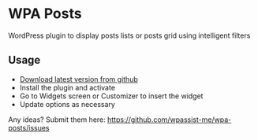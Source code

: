 # WPA Posts

WordPress plugin to display posts lists or posts grid using intelligent filters

## Usage

- [Download latest version from github](https://github.com/wpassist-me/wpa-posts/releases/latest)
- Install the plugin and activate
- Go to Widgets screen or Customizer to insert the widget
- Update options as necessary


Any ideas? Submit them here: https://github.com/wpassist-me/wpa-posts/issues
